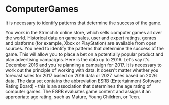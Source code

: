 # ComputerGames
It is necessary to identify patterns that determine the success of the game.

You work in the Strimchik online store, which sells computer games all over the world. Historical data on game sales, user and expert ratings, genres and platforms (for example, Xbox or PlayStation) are available from open sources. You need to identify the patterns that determine the success of the game. This will allow you to place a bet on a potentially popular product and plan advertising campaigns.
Here is the data up to 2016. Let's say it's December 2016 and you're planning a campaign for 2017. It is necessary to work out the principle of working with data. It doesn't matter whether you forecast sales for 2017 based on 2016 data or 2027 sales based on 2026 data. The data set contains the abbreviation ESRB (Entertainment Software Rating Board) - this is an association that determines the age rating of computer games. The ESRB evaluates game content and assigns it an appropriate age rating, such as Mature, Young Children, or Teen.
